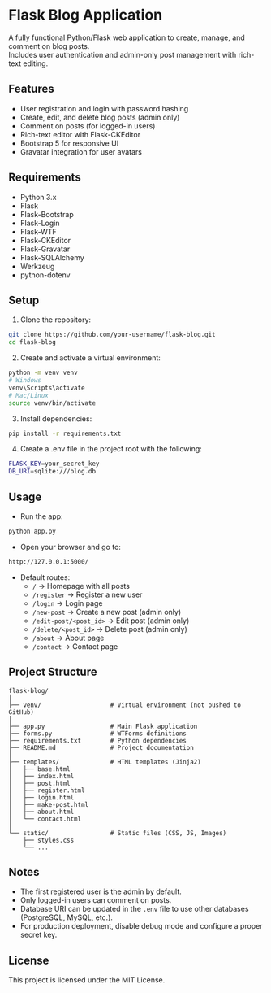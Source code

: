 

# Flask Blog Application

A fully functional Python/Flask web application to create, manage, and comment on blog posts.  
Includes user authentication and admin-only post management with rich-text editing.

## Features
- User registration and login with password hashing
- Create, edit, and delete blog posts (admin only)
- Comment on posts (for logged-in users)
- Rich-text editor with Flask-CKEditor
- Bootstrap 5 for responsive UI
- Gravatar integration for user avatars

## Requirements
- Python 3.x
- Flask
- Flask-Bootstrap
- Flask-Login
- Flask-WTF
- Flask-CKEditor
- Flask-Gravatar
- Flask-SQLAlchemy
- Werkzeug
- python-dotenv

## Setup

1. Clone the repository:
```bash
git clone https://github.com/your-username/flask-blog.git
cd flask-blog
```

2. Create and activate a virtual environment:
```bash
python -m venv venv
# Windows
venv\Scripts\activate
# Mac/Linux
source venv/bin/activate
```

3. Install dependencies:
```bash
pip install -r requirements.txt
```

4. Create a .env file in the project root with the following:
```bash
FLASK_KEY=your_secret_key
DB_URI=sqlite:///blog.db
```
## Usage

- Run the app:

```bash
python app.py
```

- Open your browser and go to:

```bash
http://127.0.0.1:5000/
```

- Default routes:
  - `/` → Homepage with all posts
  - `/register` → Register a new user
  - `/login` → Login page
  - `/new-post` → Create a new post (admin only)
  - `/edit-post/<post_id>` → Edit post (admin only)
  - `/delete/<post_id>` → Delete post (admin only)
  - `/about` → About page
  - `/contact` → Contact page

## Project Structure
```plaintext
flask-blog/
│
├── venv/                   # Virtual environment (not pushed to GitHub)
│
├── app.py                  # Main Flask application
├── forms.py                # WTForms definitions
├── requirements.txt        # Python dependencies
├── README.md               # Project documentation
│
├── templates/              # HTML templates (Jinja2)
│   ├── base.html
│   ├── index.html
│   ├── post.html
│   ├── register.html
│   ├── login.html
│   ├── make-post.html
│   ├── about.html
│   └── contact.html
│
└── static/                 # Static files (CSS, JS, Images)
    ├── styles.css
    └── ...
```
## Notes

- The first registered user is the admin by default.
- Only logged-in users can comment on posts.
- Database URI can be updated in the `.env` file to use other databases (PostgreSQL, MySQL, etc.).
- For production deployment, disable debug mode and configure a proper secret key.

## License

This project is licensed under the MIT License.


